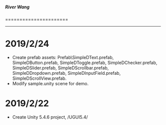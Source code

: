 ##### River Wang #####
======================

-----------------------------------------------
# 2019/2/24
- Create prefab assets: Prefab\SimpleDText.prefab, SimpleDButton.prefab, SimpleDToggle.prefab, SimpleDChecker.prefab, SimpleDSlider.prefab,
  SimpleDScrollbar.prefab, SimpleDDropdown.prefab, SimpleDInputField.prefab, SimpleDScrollView.prefab.
- Modify sample.unity scene for demo.

# 2019/2/22
- Create Unity 5.4.6 project, /UGUI5.4/